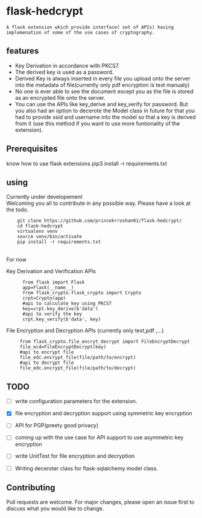 # flask-hedcrypt
     
      
  	A flask extension which provide interface( set of APIs) having implemenation of some of the use cases of cryptography.  
      
      
      
**features**
-----------

*  Key Derivation in accordance with PKCS7.
*  The derived key is used as a password. 
*  Derived Key is always inserted in every file you upload onto the server into the metadata of file(currently only pdf encryption is test manualy)
*  No one is ever able to see the document except you as the file is stored as an encrypted file onto the server.
*  You can use the APIs like key_derive and key_verify for password. But you also had an option to decerote the Model class in future for that you  	had to provide ssid and username into the model so that a key is derived from it (use this method if you want to use more funtionality of the 	extension).


**Prerequisites**
------------------

know how to use flask extensions
pip3 install -r requirements.txt



**using** 
--------  

 Currently under developement <br>
 Welcoming you all to contribute in any possible way.
 Please have a look at the todo.  

 
	    git clone https://github.com/princekrroshan01/flask-hedcrypt/
	    cd flask-hedcrypt
	    virtualenv venv
	    source venv/bin/activate
	    pip install -r requirements.txt

 <br>
 For now

 Key Derivation and Verification APIs
 ```
       from flask import Flask
       app=Flask(__name__)
       from flask_crypto.flask_crypto import Crypto
       crpt=Crypto(app)
       #api to calculate key using PKCS7
       key=crpt.key_derive(b'data')
       #api to verify the key 
       crpt.key_verify(b'data', key)
 
 ```
 File Encryption and Decryption APIs (currently only text,pdf ,...) 

 ```
      from flask_crypto.file_encryt_decrypt import FileEncryptDecrypt
      file_ecd=FileEncryptDecrypt(key)
      #api to encrypt file
      file_edc.encrypt_file(file/path/to/encrypt)
      #api to decrypt file
      file_edc.encrypt_file(file/path/to/decrypt)

 ```
 
    
**TODO**
---------

- [ ] write configuration parameters for the extension.
- [x] file encryption and decryption support using symmetric key encryption
- [ ] API for PGP(preety good privacy)
- [ ] coming up with the use case for API support to use asymmetric key encryption
- [ ] write UnitTest for file encryption and decryption
- [ ] Writing deceroter class for flask-sqlalchemy model class.


**Contributing**
----------------
Pull requests are welcome. For major changes, please open an issue first to discuss what you would like to change.


